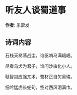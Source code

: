 # 听友人谈蜀道事

**作者**: 乐雷发

## 诗词内容

石栈天梯荡战尘，谁驱哨马满峨岷。

尽看乌犬为君子，谁问沙虫化小人。

鞑智岂应强兀术，蜀材正自欠吴璘。

细吟猛虎长蛇句，空对西风泪满巾。

